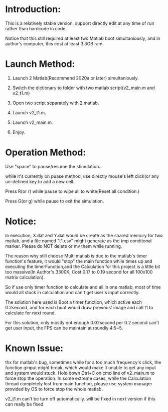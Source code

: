 # Introduction:

This is a relatively stable version, support directly edit at any time of run rather than hardcode in code.

Notice that this still required at least two Matlab boot simultaniously, and in author's computer, this cost at least 3.3GB ram.

# Launch Method:

1. Launch 2 Matlab(Recommend 2020a or later) simultaniously.

2. Switch the dictionary to folder with two matlab script(v2_main.m and v2_t1.m)

3. Open two script separately with 2 matlab.

4. Launch v2_t1.m.

5. Launch v2_main.m.

6. Enjoy.



# Operation Method:

Use "space" to pause/resume the stimulation..

while it's currently on puase method, use directly mouse's left click(or any un-defined key to add a new cell.

Press R(or r) while pause to wipe all to white(Reset all condition.)

Press G(or g) while pause to exit the simulation.

# Notice:

In execution, X.dat and Y.dat would be create as the shared memory for two matlab, and a file named "t1.csv" might generate as the tmp conditonal marker.
Please do NOT delete or mv them while running.

The reason why still choose Multi matlab is due to the matlab's timer function's feature, it would "stop" the main function while times up and executing the timerFunction,and the Calculation for this project is a little bit too massive(In Author's 3300X, Cost 0.17 to 0.19 second for all 100x100 matrix calculation).

So if use only timer function to calculate and all in one matlab, most of time would all stuck in calculation and can't get user's input correctly.

The solution here used is Boot a timer function, which active each 0.2second, and for each boot would draw previous' image and call t1 to calculate for next round.

For this solution, only mostly not enough 0.02second per 0.2 second can't get user input, the FPS can be maintain at roundly 4.5~5.


# Known Issue:

thx for matlab's bug, sometimes while for a too much frequency's click, the function ginput might break, which would make it unable to get any input and system would stuck.
Hold down Ctrl+C on cmd line of v2_main.m to force stop the operation.
In some extreme cases, while the Calculation thread completely lost from main function, please use system manager provided by OS to force stop the whole matlab.

v2_t1.m can't be turn off automatically.
   will be fixed in next version if this can really be fixed.

